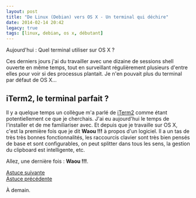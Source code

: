 ```yaml
---
layout: post
title: "De Linux (Debian) vers OS X - Un terminal qui déchire"
date: 2014-02-14 20:42
legacy: true
tags: [linux, debian, os x, débutant]
---
```




Aujourd'hui : Quel terminal utiliser sur OS X ?

Ces derniers jours j'ai du travailler avec une dizaine de sessions
shell ouverte en même temps, tout en surveillant régulièrement plusieurs
d'entre elles pour voir si des processus plantait. Je n'en pouvait plus
du terminal par défaut de OS X…

<!-- more -->

iTerm2, le terminal parfait ?
----------------------------------------------------

Il y a quelque temps un collègue m'a parlé de [iTerm2](http://www.iterm2.com/#/section/home)
comme étant potentiellement ce que je cherchais. J'ai eu aujourd'hui
le temps de l'installer et de me familiariser avec. Et depuis que je
travaille sur OS X, c'est la première fois que je dit **Waou !!!**
à propos d'un logiciel. Il a un tas de très très bonnes fonctionnalités,
les raccourcis clavier sont très bien pensés de base et sont
configurables, on peut splitter dans tous les sens, la gestion du
clipboard est intelligente, etc.

Allez, une dernière fois : **Waou !!!**.

[Astuce suivante](/blog/2014/02/26/de-linux-debian-vers-os-x-supprimer-un-fichier-dans-le-finder/)    
[Astuce précédente](/blog/2014/02/13/de-linux-debian-vers-os-x-lauto-completion-dans-irb/)



À demain.




